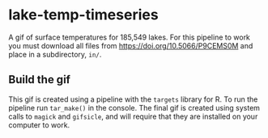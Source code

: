 # lake-temp-timeseries
A gif of surface temperatures for 185,549 lakes. For this pipeline to work you must download all files from https://doi.org/10.5066/P9CEMS0M and place in a subdirectory, `in/`. 


## Build the gif
This gif is created using a pipeline with the `targets` library for R. To run the pipeline run `tar_make()` in the console. The final gif is created using system calls to `magick` and `gifsicle`, and will require that they are installed on your computer to work.
